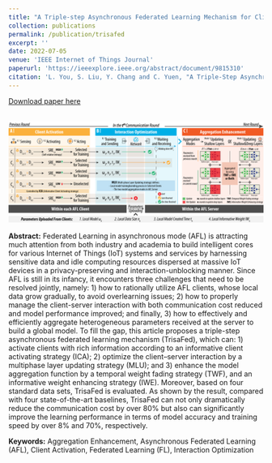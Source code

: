 ```yaml
---
title: "A Triple-step Asynchronous Federated Learning Mechanism for Client Activation, Interaction Optimization, and Aggregation Enhancement"
collection: publications
permalink: /publication/trisafed
excerpt: ''
date: 2022-07-05
venue: 'IEEE Internet of Things Journal'
paperurl: 'https://ieeexplore.ieee.org/abstract/document/9815310'
citation: 'L. You, S. Liu, Y. Chang and C. Yuen, "A Triple-Step Asynchronous Federated Learning Mechanism for Client Activation, Interaction Optimization, and Aggregation Enhancement," IEEE Internet of Things Journal, vol. 9, no. 23, pp. 24199-24211, Dec 2022, doi: 10.1109/JIOT.2022.3188556.'
---
```


[Download paper here](http://nobody910.github.io/files/TrisaFed.pdf)

<br/><img src='/images/papers/TrisaFed.png' width = "700">

**Abstract:** Federated Learning in asynchronous mode (AFL) is attracting much attention from both industry and academia to build intelligent cores for various Internet of Things (IoT) systems and services by harnessing sensitive data and idle computing resources dispersed at massive IoT devices in a privacy-preserving and interaction-unblocking manner. Since AFL is still in its infancy, it encounters three challenges that need to be resolved jointly, namely: 1) how to rationally utilize AFL clients, whose local data grow gradually, to avoid overlearning issues; 2) how to properly manage the client-server interaction with both communication cost reduced and model performance improved; and finally, 3) how to effectively and efficiently aggregate heterogeneous parameters received at the server to build a global model. To fill the gap, this article proposes a triple-step asynchronous federated learning mechanism (TrisaFed), which can: 1) activate clients with rich information according to an informative client activating strategy (ICA); 2) optimize the client–server interaction by a multiphase layer updating strategy (MLU); and 3) enhance the model aggregation function by a temporal weight fading strategy (TWF), and an informative weight enhancing strategy (IWE). Moreover, based on four standard data sets, TrisaFed is evaluated. As shown by the result, compared with four state-of-the-art baselines, TrisaFed can not only dramatically reduce the communication cost by over 80% but also can significantly improve the learning performance in terms of model accuracy and training speed by over 8% and 70%, respectively.

**Keywords:** Aggregation Enhancement, Asynchronous Federated Learning (AFL), Client Activation, Federated Learning (FL), Interaction Optimization
